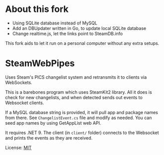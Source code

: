 # About this fork

* Using SQLite database instead of MySQL
* Add an DBUpdater written in Go, to update local SQLite database
* Change realtime.js, let the links point to SteamDB.info

This fork aids to let it run on a personal computer without any extra setups.

# SteamWebPipes

Uses Steam's PICS changelist system and retransmits it to clients via WebSockets.

This is a barebones program which uses SteamKit2 library. All it does is check for new changelists,
and when detected sends out events to Websocket clients.

If a MySQL database string is provided, it will pull app and package names from there.
See `ChangelistEvent.cs` file and modify as needed. You can seed app names by using GetAppList web API.

It requires .NET 9. The client (in `client/` folder) connects to the Websocket and prints the
events as they are received.

License: [MIT](LICENSE)
